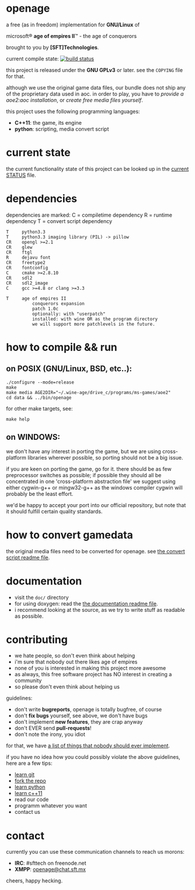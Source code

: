 openage
=======


a free (as in freedom) implementation for **GNU/Linux** of

microsoft® **age of empires II**™ - the age of conquerors

brought to you by **[SFT]Technologies**.


current compile state:
[![build status](https://travis-ci.org/SFTtech/openage.png?branch=master)](https://travis-ci.org/SFTtech/openage)


this project is released under the **GNU GPLv3** or later.
see the `COPYING` file for that.


although we use the original game data files,
our bundle does not ship any of the proprietary data used in aoc.
in order to play, you have to *provide a aoe2:aoc installation*,
or *create free media files yourself*.


this project uses the following programming languages:

* **C++11**: the game, its engine
* **python**: scripting, media convert script


current state
=============

the current functionality state of this project can be
looked up in the [current STATUS](STATUS.md) file.


dependencies
============

dependencies are marked:
  C = compiletime dependency
  R = runtime dependency
  T = convert script dependency

	T     python3.3
	T     python3.3 imaging library (PIL) -> pillow
	CR    opengl >=2.1
	CR    glew
	CR    ftgl
	R     dejavu font
	CR    freetype2
	CR    fontconfig
	C     cmake >=2.8.10
	CR    sdl2
	CR    sdl2_image
	C     gcc >=4.8 or clang >=3.3

	T     age of empires II
	          conquerors expansion
	          patch 1.0c
	          optionally: with "userpatch"
	          installed: with wine OR as the program directory
	          we will support more patchlevels in the future.



how to compile && run
=====================

on POSIX (GNU/Linux, BSD, etc..):
---------------------------------

	./configure --mode=release
	make
	make media AGE2DIR="~/.wine-age/drive_c/programs/ms-games/aoe2"
	cd data && ../bin/openage

for other make targets, see:

	make help

on WINDOWS:
-----------

we don't have any interest in porting the game,
but we are using cross-platform libraries wherever possible,
so porting should not be a big issue.


if you are keen on porting the game, go for it.
there should be as few preprocessor switches as possible;
if possible they should all be concentrated in one 'cross-platform abstraction file'
we suggest using either cygwin-g++ or mingw32-g++ as the windows compiler
cygwin will probably be the least effort.


we'd be happy to accept your port into our official repository,
but note that it should fulfill certain quality standards.


how to convert gamedata
=======================

the original media files need to be converted for openage.
see [the convert script readme file](convert/README.md).


documentation
=============

- visit the `doc/` directory
- for using doxygen: read the [the documentation readme file](doc/README.md).
- i recommend looking at the source, as we try to write stuff as readable as possible.


contributing
============

* we hate people, so don't even think about helping
* i'm sure that nobody out there likes age of empires
* none of you is interested in making this project more awesome
* as always, this free software project has NO interest in creating a community
* so please don't even think about helping us

guidelines:

* don't write **bugreports**, openage is totally bugfree, of course
* don't **fix bugs** yourself, see above, we don't have bugs
* don't implement **new features**, they are crap anyway
* don't EVER send **pull-requests**!
* don't note the irony, you idiot

for that, we have [a list of things that nobody should ever implement](TASKS.md).


if you have no idea how you could possibly violate the above guidelines,
here are a few tips:

* [learn git](http://git-scm.com/book/en/Git-Basics)
* [fork the repo](https://help.github.com/articles/fork-a-repo)
* [learn python](http://docs.python.org/3/tutorial/appetite.html)
* [learn c++11](http://www.cplusplus.com/doc/tutorial/)
* read our code
* programm whatever you want
* contact us


contact
=======

currently you can use these communication channels to reach us morons:

* **IRC**: #sfttech on freenode.net
* **XMPP**: openage@chat.sft.mx


cheers, happy hecking.
